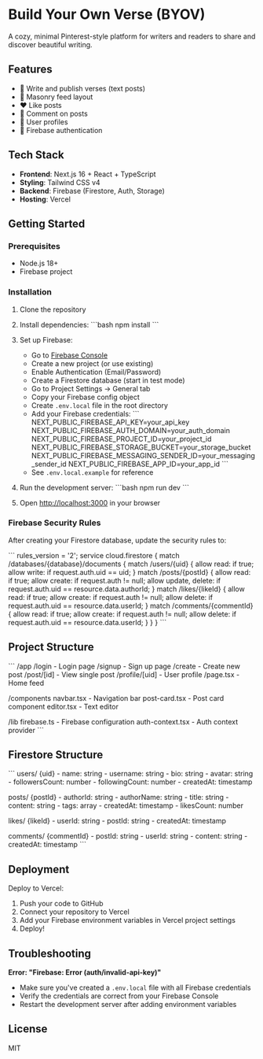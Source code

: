 # Build Your Own Verse (BYOV)

A cozy, minimal Pinterest-style platform for writers and readers to share and discover beautiful writing.

## Features

- 📝 Write and publish verses (text posts)
- 🎨 Masonry feed layout
- ❤️ Like posts
- 💬 Comment on posts
- 👤 User profiles
- 🔐 Firebase authentication

## Tech Stack

- **Frontend**: Next.js 16 + React + TypeScript
- **Styling**: Tailwind CSS v4
- **Backend**: Firebase (Firestore, Auth, Storage)
- **Hosting**: Vercel

## Getting Started

### Prerequisites

- Node.js 18+
- Firebase project

### Installation

1. Clone the repository
2. Install dependencies:
   \`\`\`bash
   npm install
   \`\`\`

3. Set up Firebase:
   - Go to [Firebase Console](https://console.firebase.google.com)
   - Create a new project (or use existing)
   - Enable Authentication (Email/Password)
   - Create a Firestore database (start in test mode)
   - Go to Project Settings → General tab
   - Copy your Firebase config object
   - Create `.env.local` file in the root directory
   - Add your Firebase credentials:
     \`\`\`
     NEXT_PUBLIC_FIREBASE_API_KEY=your_api_key
     NEXT_PUBLIC_FIREBASE_AUTH_DOMAIN=your_auth_domain
     NEXT_PUBLIC_FIREBASE_PROJECT_ID=your_project_id
     NEXT_PUBLIC_FIREBASE_STORAGE_BUCKET=your_storage_bucket
     NEXT_PUBLIC_FIREBASE_MESSAGING_SENDER_ID=your_messaging_sender_id
     NEXT_PUBLIC_FIREBASE_APP_ID=your_app_id
     \`\`\`
   - See `.env.local.example` for reference

4. Run the development server:
   \`\`\`bash
   npm run dev
   \`\`\`

5. Open [http://localhost:3000](http://localhost:3000) in your browser

### Firebase Security Rules

After creating your Firestore database, update the security rules to:

\`\`\`
rules_version = '2';
service cloud.firestore {
  match /databases/{database}/documents {
    match /users/{uid} {
      allow read: if true;
      allow write: if request.auth.uid == uid;
    }
    match /posts/{postId} {
      allow read: if true;
      allow create: if request.auth != null;
      allow update, delete: if request.auth.uid == resource.data.authorId;
    }
    match /likes/{likeId} {
      allow read: if true;
      allow create: if request.auth != null;
      allow delete: if request.auth.uid == resource.data.userId;
    }
    match /comments/{commentId} {
      allow read: if true;
      allow create: if request.auth != null;
      allow delete: if request.auth.uid == resource.data.userId;
    }
  }
}
\`\`\`

## Project Structure

\`\`\`
/app
  /login          - Login page
  /signup         - Sign up page
  /create         - Create new post
  /post/[id]      - View single post
  /profile/[uid]  - User profile
  /page.tsx       - Home feed

/components
  navbar.tsx      - Navigation bar
  post-card.tsx   - Post card component
  editor.tsx      - Text editor

/lib
  firebase.ts     - Firebase configuration
  auth-context.tsx - Auth context provider
\`\`\`

## Firestore Structure

\`\`\`
users/
  {uid}
    - name: string
    - username: string
    - bio: string
    - avatar: string
    - followersCount: number
    - followingCount: number
    - createdAt: timestamp

posts/
  {postId}
    - authorId: string
    - authorName: string
    - title: string
    - content: string
    - tags: array
    - createdAt: timestamp
    - likesCount: number

likes/
  {likeId}
    - userId: string
    - postId: string
    - createdAt: timestamp

comments/
  {commentId}
    - postId: string
    - userId: string
    - content: string
    - createdAt: timestamp
\`\`\`

## Deployment

Deploy to Vercel:

1. Push your code to GitHub
2. Connect your repository to Vercel
3. Add your Firebase environment variables in Vercel project settings
4. Deploy!

## Troubleshooting

**Error: "Firebase: Error (auth/invalid-api-key)"**
- Make sure you've created a `.env.local` file with all Firebase credentials
- Verify the credentials are correct from your Firebase Console
- Restart the development server after adding environment variables

## License

MIT

